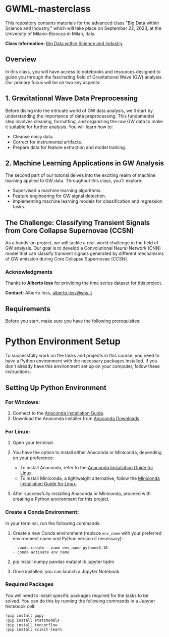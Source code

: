 # GWML-masterclass

This repository contains materials for the advanced class "Big Data within Science and Industry," which will take place on September 22, 2023, at the University of Milano-Bicocca in Milan, Italy.

**Class Information:** [Big Data within Science and Industry](https://sites.google.com/unimib.it/bigdatamasterclassTutorials)

## Overview
 
In this class, you will have access to notebooks and  resources designed to guide you through the fascinating field of Gravitational Wave (GW) analysis. Our primary focus will be on two key aspects:

## 1. Gravitational Wave Data Preprocessing

Before diving into the intricate world of GW data analysis, we'll start by understanding the importance of data preprocessing. This fundamental step involves cleaning, formatting, and organizing the raw GW data to make it suitable for further analysis. You will learn how to:

- Cleanse noisy data.
- Correct for instrumental artifacts.
- Prepare data for feature extraction and model training.

## 2. Machine Learning Applications in GW Analysis

The second part of our tutorial delves into the exciting realm of machine learning applied to GW data.  Throughout this class, you'll explore:

- Supervised a machine learning algorithms.
- Feature engineering for GW signal detection.
- Implementing machine learning models for classification and regression tasks.

## The Challenge: Classifying Transient Signals from Core Collapse Supernovae (CCSN)

As a hands-on project, we will tackle a real-world challenge in the field of GW analysis. Our goal is to develop a Convolutional Neural Network (CNN) model that can classify transient signals generated by different mechanisms of GW emission during Core Collapse Supernovae (CCSN).  


### Acknowledgments

Thanks to **Alberto Iess** for providing the time series dataset for this project.

**Contact:** Alberto Iess, alberto.iess@sns.it

## Requirements

Before you start, make sure you have the following prerequisites:

# Python Environment Setup

To successfully work on the tasks and projects in this course, you need to have a Python environment with the necessary packages installed. If you don't already have this environment set up on your computer, follow these instructions:

## Setting Up Python Environment

### For Windows:

1. Connect to the [Anaconda Installation Guide](https://docs.anaconda.com/free/anaconda/install/windows/).
2. Download the Anaconda installer from [Anaconda Downloads](https://repo.anaconda.com/archive/Anaconda3-2023.07-2-Windows-x86_64.exe).

### For Linux:

1. Open your terminal.
2. You have the option to install either Anaconda or Miniconda, depending on your preference:
   - To install Anaconda, refer to the [Anaconda Installation Guide for Linux](https://docs.anaconda.com/free/anaconda/install/linux/).
   - To install Miniconda, a lightweight alternative, follow the [Miniconda Installation Guide for Linux](https://docs.conda.io/en/latest/miniconda.html#linux-installers).

3. After successfully installing Anaconda or Miniconda, proceed with creating a Python environment for this project.

### Create a Conda Environment:

In your terminal, run the following commands:

1. Create a new Conda environment (replace `env_name` with your preferred environment name and Python version if necessary):
   ```shell
   - conda create --name env_name python=3.10
   - conda activate env_name

2. pip install numpy pandas matplotlib jupyter tqdm


3. Once installed, you can launch a Jupyter Notebook.

### Required Packages

You will need to install specific packages required for the tasks to be solved. You can do this by running the following commands in a Jupyter Notebook cell:

```python
!pip install gwpy
!pip install statsmodels
!pip install tensorflow
!pip install scikit-learn






